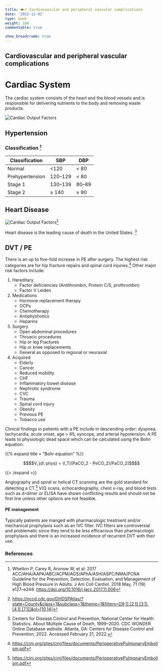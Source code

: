 ```yaml
---
title: ❤️‍🩹 Cardiovascular and peripheral vascular complications
date: '2022-12-02'
type: book
weight: 104
commentable: true

show_breadcrumb: true
---
```



## Cardiovascular and peripheral vascular complications

# Cardiac System

The cardiac system consists of the heart and the blood vessels and is responsible for delivering nutrients to the body and removing waste products.

![Cardiac Output Factors](../../cardiac_cycle.svg "DanielChangMD revised original work of DestinyQx; Redrawn as SVG by xavax")


## Hypertension

### Classification [^16]
|Classification	     | SBP	   | DBP     |
| ------------       | ------  | ------  |
| Normal	         | <120	   | < 80    |
| Prehypertension	 | 120–129 | < 80    |
| Stage 1     	     | 130–139 | 80–89   |
| Stage 2	         | ≥ 140   | ≥ 90    |


## Heart Disease
![Cardiac Output Factors](../../hd_map.JPG "DanielChangMD revised original work of DestinyQx; Redrawn as SVG by xavax")[^14]


Heart disease is the leading cause of death in the United States. [^15]


## DVT / PE

There is an up to five-fold increase in PE after surgery.  The highest risk categories are for hip fracture repairs and spinal cord injuries.[^17]  Other major risk factors include:
1.  Hereditary
    - Factor deficiencies (Antithrombin, Protein C/S, prothrombin)
    - Factor V Leiden
2.  Medications
    - Hormone replacement therapy
    - OCPs
    - Chemotherapy
    - Antiphyshotics
    - Heparins
3.  Surgery
    - Open abdominal procedures
    - Throacic procedures
    - Hip or leg Fractures
    - Hip or knee replacements
    - General as opposed to regional or neuraxial
4.  Acquired
    - Elderly
    - Cancer
    - Reduced mobility
    - CHF
    - Inflammatory bowel disease
    - Nephrotic syndrome
    - CVC
    - Trauma
    - Spinal cord injury
    - Obesity
    - Previous PE
    - Tobacco use

Clinical findings in patients with a PE include in descending order: dyspnea, tachycardia, acute onset, age > 65, syncope, and arterial hypotension.  A PE leads to physiologic dead space which can be calculated using the Bohn equation:


{{% expand title = "Bohr equation" %}}
```math
$$V_{d\ phys} = V_T[(PaCO_2 - PeCO_2)/PaCO_2]$$
```
{{< /expand >}}


Angiography and spiral or helical CT scanning are the gold standard for detecting a CT.[^17]  V/Q scans, echocardiography, chest x-ray, and blood tests such as d-dimer or ELISA have shown conflicting results and should not be first line unless other options are not feasible.

#### PE management

Typically patients are manged with pharmacologic treatment and/or mechanical prophylaxis such as an IVC filter.  IVC filters are controversial and problematic since they tend to be less efficacious than pharmacologic prophylaxis and there is an increased incidence of recurrent DVT with their use. 




### References

[^1]: <span style="color:blue">Barash PG, Cullen BF, Stoelting RK, Cahalan MK, Stock MC, Ortega R, Sharar SR, Holt NF, eds. Clinical Anesthesia. 8th edition. Wolters Kluwer; 2017.</span>
[^2]: <span style="color:purple">Chestnut DH, Wong CA, Tsen LC, Ngan Kee WD, Beilin Y, Mhyre JM, Bateman BT, eds. 6th edition. Elsevier; 2020.</span>
[^3]: <span style="color:pink">Coté CJ, Lerman J, Anderson BJ. Coté and Lerman's A Practice of Anesthesia for Infants and Children. 6th edition. Elsevier; 2018.</span>
[^4]: <span style="color:brown">Ehrenwerth J, Eisenkraft J, Berry J, eds. Anesthesia Equipment: Principles and Applications. 3rd edition. Elsevier; 2020.</span>
[^5]: <span style="color:green">Farag E, Mounir-Soliman L, Brown DL. Brown's Atlas of Regional Anesthesia. 6th edition. Elsevier; 2020.</span>
[^6]: <span style="color:red">Flood P, Rathmell JP, Urman RD, eds. Stoelting's Pharmacology & Physiology in Anesthetic Practice. 6th edition. Wolters Kluwer; 2021.</span>
[^7]: <span style="color:yellow">Foster SD, Callahan MF, eds. A Professional Study and Resource Guide for the CRNA. 2nd edition. American Association of Nurse Anesthetists; 2011.</span>
[^8]: <span style="color:orange">Gropper MA, Cohen NH, Eriksson LI, Fleisher LA, Leslie K, Wiener-Kronish JP, eds. Miller's Anesthesia (Vols. 1-2). 9th edition. Elsevier; 2019.</span>
[^9]: <span style="color:indigo">Rosenblatt WH, Popescu WM. Master Techniques in Upper and Lower Airway Management. Wolters Kluwer (LWW); 2015.</span>
[^10]: <span style="color:teal">Hall JE, Hall ME. Guyton and Hall Textbook of Medical Physiology. 14th edition. Elsevier; 2020.</span>
[^11]: <span style="color:maroon">Hines RL, Jones SB, eds. Stoelting's Anesthesia and Co-existing Disease. 8th edition. Elsevier; 2021.</span>
[^12]: <span style="color:aquamarine">Jaffe RA, Schmiesing CA, Golianu B. Anesthesiologist's Manual of Surgical Procedures. 6th ed. Wolters Kluwer; 2020.</span>
[^13]: <span style="color:darkgreen">Nagelhout JJ, Elisha S, Heiner JS, eds. Nurse Anesthesia. 7th edition. Elsevier; 2020.</span>
[^14]: https://nccd.cdc.gov/DHDSPAtlas/?state=County&class=1&subclass=1&theme=1&filters=[[9,1],[2,1],[3,1],[4,1],[7,1]]&ol=[10,14]
[^15]: Centers for Disease Control and Prevention, National Center for Health Statistics. About Multiple Cause of Death, 1999–2020. CDC WONDER Online Database website. Atlanta, GA: Centers for Disease Control and Prevention; 2022. Accessed February 21, 2022.
[^16]: Whelton P, Carey R, Aronow W, et al. 2017 ACC/AHA/AAPA/ABC/ACPM/AGS/APhA/ASH/ASPC/NMA/PCNA Guideline for the Prevention, Detection, Evaluation, and Management of High Blood Pressure in Adults. J Am Coll Cardiol. 2018 May, 71 (19) e127–e248. https://doi.org/10.1016/j.jacc.2017.11.006
[^17]: https://cinj.org/sites/cinj/files/documents/PerioperativePulmonaryEmbolism.pdf